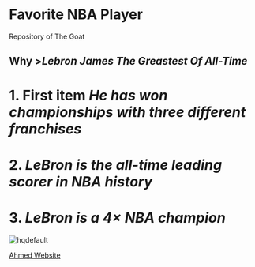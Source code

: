 # Favorite NBA Player
Repository of The Goat
## Why >*Lebron James The Greastest Of All-Time*
# 1. First item *He has won championships with three different franchises*
# 2. *LeBron is the all-time leading scorer in NBA history*
# 3. *LeBron is a 4× NBA champion*
![hqdefault](https://github.com/Ahmedm223/Favorite-NBA-Player/assets/142946184/e954796b-10ec-4517-a37b-c2733f751bc9)

[Ahmed Website](https://ahmedm223.github.io/Favorite-NBA-Player/)
